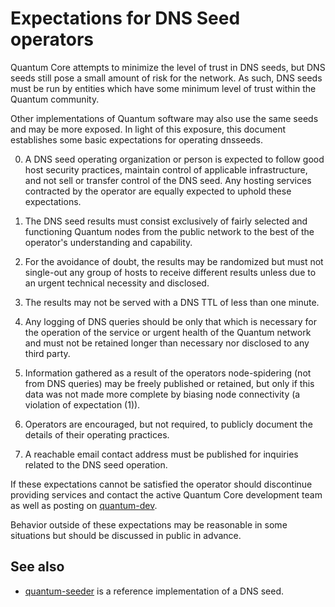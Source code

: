 Expectations for DNS Seed operators
====================================

Quantum Core attempts to minimize the level of trust in DNS seeds,
but DNS seeds still pose a small amount of risk for the network.
As such, DNS seeds must be run by entities which have some minimum
level of trust within the Quantum community.

Other implementations of Quantum software may also use the same
seeds and may be more exposed. In light of this exposure, this
document establishes some basic expectations for operating dnsseeds.

0. A DNS seed operating organization or person is expected to follow good
host security practices, maintain control of applicable infrastructure,
and not sell or transfer control of the DNS seed. Any hosting services
contracted by the operator are equally expected to uphold these expectations.

1. The DNS seed results must consist exclusively of fairly selected and
functioning Quantum nodes from the public network to the best of the
operator's understanding and capability.

2. For the avoidance of doubt, the results may be randomized but must not
single-out any group of hosts to receive different results unless due to an
urgent technical necessity and disclosed.

3. The results may not be served with a DNS TTL of less than one minute.

4. Any logging of DNS queries should be only that which is necessary
for the operation of the service or urgent health of the Quantum
network and must not be retained longer than necessary nor disclosed
to any third party.

5. Information gathered as a result of the operators node-spidering
(not from DNS queries) may be freely published or retained, but only
if this data was not made more complete by biasing node connectivity
(a violation of expectation (1)).

6. Operators are encouraged, but not required, to publicly document the
details of their operating practices.

7. A reachable email contact address must be published for inquiries
related to the DNS seed operation.

If these expectations cannot be satisfied the operator should
discontinue providing services and contact the active Quantum
Core development team as well as posting on
[quantum-dev](https://groups.google.com/forum/#!forum/quantum-dev).

Behavior outside of these expectations may be reasonable in some
situations but should be discussed in public in advance.

See also
----------
- [quantum-seeder](https://github.com/pooler/quantum-seeder) is a reference implementation of a DNS seed.
